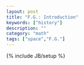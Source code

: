 ```yaml
---
layout: post
title: "F.G.: Introduction"
keywords: ["history"]
description: ""
category: "math"
tags: ["space","F.G."]
---
```

{% include JB/setup %}
